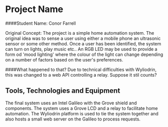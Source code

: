 # Project Name
####Student Name:  Conor Farrell

Original Concept:
The project is a simple home automation system. The original idea was to sense a user using either a mobile phone an ultrasonic sensor or some other method. 
Once a user has been identified, the system can turn on lights, play music etc.. An RGB LED may be used to provide a form od 'mood lighting' where the colour of the light can change depending on a number of factors based on the user's preferences.


####What happened to that?
Due to technical difficulties with Wyliodrin, this was changed to a web API controlling a relay. Suppose it stil counts?

## Tools, Technologies and Equipment

The final system uses an Intel Galileo with the Grove shield and components. The system uses a Grove LCD and a relay to facilitate home automation. The Wyliodrin platform is used to tie the system together and also hosts a small web server on the Galileo to process requests.



